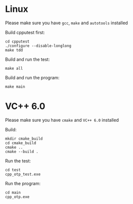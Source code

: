 # Linux

Please make sure you have `gcc`, `make` and `autotools` installed

Build cpputest first:
```shell
cd cpputest
./configure --disable-longlong
make tdd
```

Build and run the test:
```shell
make all
```

Build and run the program:
```shell
make main
```

# VC++ 6.0

Please make sure you have `cmake` and `VC++ 6.0` installed

Build:
```shell
mkdir cmake_build
cd cmake_build
cmake ..
cmake --build .
```

Run the test:
```shell
cd test
cpp_otp_test.exe
```

Run the program:
```shell
cd main
cpp_otp.exe
```
